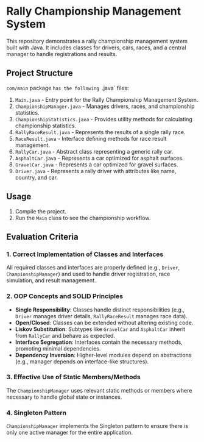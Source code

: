 # Rally Championship Management System

This repository demonstrates a rally championship management system built with Java. It includes classes for drivers, cars, races, and a central manager to handle registrations and results.

## Project Structure

`com/main` package `has the following `.java` files:

1. `Main.java` - Entry point for the Rally Championship Management System.
2. `ChampionshipManager.java` - Manages drivers, races, and championship statistics.
3. `ChampionshipStatistics.java` - Provides utility methods for calculating championship statistics.
4. `RallyRaceResult.java` - Represents the results of a single rally race.
5. `RaceResult.java` - Interface defining methods for race result management.
6. `RallyCar.java` - Abstract class representing a generic rally car.
7. `AsphaltCar.java` - Represents a car optimized for asphalt surfaces.
8. `GravelCar.java` - Represents a car optimized for gravel surfaces.
9. `Driver.java` - Represents a rally driver with attributes like name, country, and car.

## Usage

1. Compile the project.
2. Run the `Main` class to see the championship workflow.

## Evaluation Criteria

### 1. Correct Implementation of Classes and Interfaces
All required classes and interfaces are properly defined (e.g., `Driver`, `ChampionshipManager`) and used to handle driver registration, race simulation, and result management.

### 2. OOP Concepts and SOLID Principles
- **Single Responsibility**: Classes handle distinct responsibilities (e.g., `Driver` manages driver details, `RallyRaceResult` manages race data).  
- **Open/Closed**: Classes can be extended without altering existing code.  
- **Liskov Substitution**: Subtypes like `GravelCar` and `AsphaltCar` inherit from `RallyCar` and behave as expected.  
- **Interface Segregation**: Interfaces contain the necessary methods, promoting minimal dependencies.  
- **Dependency Inversion**: Higher-level modules depend on abstractions (e.g., manager depends on interface-like structures).

### 3. Effective Use of Static Members/Methods
The `ChampionshipManager` uses relevant static methods or members where necessary to handle global state or instances.

### 4. Singleton Pattern
`ChampionshipManager` implements the Singleton pattern to ensure there is only one active manager for the entire application.

